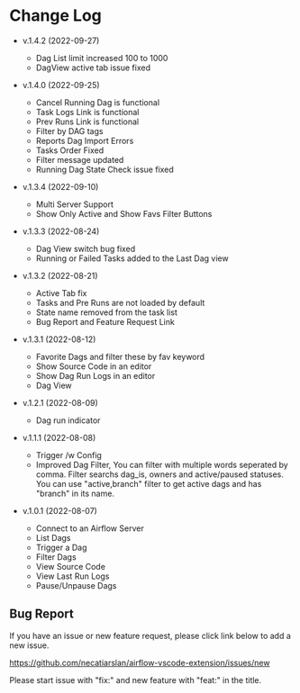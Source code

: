 # Change Log

- v.1.4.2 (2022-09-27)
    - Dag List limit increased 100 to 1000
    - DagView active tab issue fixed

- v.1.4.0 (2022-09-25)
    - Cancel Running Dag is functional
    - Task Logs Link is functional
    - Prev Runs Link is functional
    - Filter by DAG tags
    - Reports Dag Import Errors
    - Tasks Order Fixed
    - Filter message updated 
    - Running Dag State Check issue fixed

- v.1.3.4 (2022-09-10)
    - Multi Server Support
    - Show Only Active and Show Favs Filter Buttons

- v.1.3.3 (2022-08-24)
    - Dag View switch bug fixed
    - Running or Failed Tasks added to the Last Dag view

- v.1.3.2 (2022-08-21)
    - Active Tab fix
    - Tasks and Pre Runs are not loaded by default
    - State name removed from the task list
    - Bug Report and Feature Request Link 

- v.1.3.1 (2022-08-12)
    - Favorite Dags and filter these by fav keyword
    - Show Source Code in an editor
    - Show Dag Run Logs in an editor
    - Dag View

- v.1.2.1 (2022-08-09)
    - Dag run indicator

- v.1.1.1 (2022-08-08)
    - Trigger /w Config
    - Improved Dag Filter, You can filter with multiple words seperated by comma. Filter searchs dag_is, owners and active/paused statuses. You can use "active,branch" filter to get active dags and has "branch" in its name. 


- v.1.0.1 (2022-08-07)
    - Connect to an Airflow Server
    - List Dags
    - Trigger a Dag
    - Filter Dags
    - View Source Code
    - View Last Run Logs
    - Pause/Unpause Dags

## Bug Report

If you have an issue or new feature request, please click link below to add a new issue.

https://github.com/necatiarslan/airflow-vscode-extension/issues/new

Please start issue with "fix:" and new feature with "feat:" in the title.